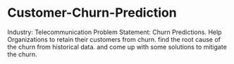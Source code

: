 # Customer-Churn-Prediction
Industry: Telecommunication  Problem Statement: Churn Predictions. Help Organizations to retain their customers from churn. find the root cause of the churn from historical data. and come up with some solutions to mitigate the churn.
